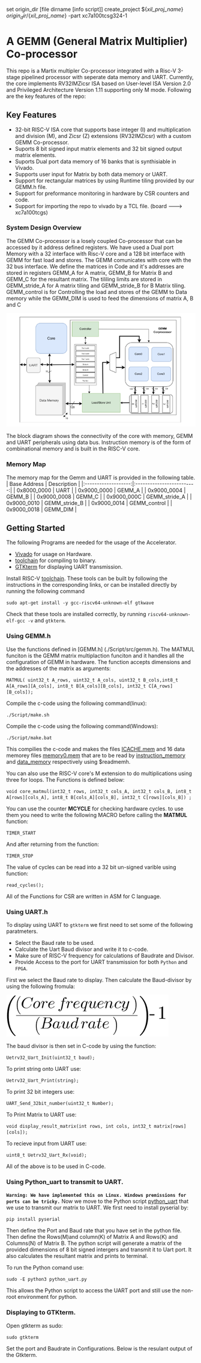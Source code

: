 set origin_dir [file dirname [info script]]
create_project ${_xil_proj_name_} $origin_dir/${_xil_proj_name_} -part xc7a100tcsg324-1


# A GEMM (General Matrix Multiplier) Co-processor

This repo is a Martix multipler Co-processor integrated with a Risc-V 3-stage pipelined processor with seperate data memory and UART. Currently, the core implements RV32IMZicsr ISA based on User-level ISA Version 2.0 and Privileged Architecture Version 1.11 supporting only M mode. Following are the key features of the repo:

## Key Features
- 32-bit RISC-V ISA core that supports base integer (I) and multiplication and division (M),  and Zicsr (Z) extensions (RV32IMZicsr) with a custom GEMM Co-processor.
- Suports 8 bit signed input matrix elements and 32 bit signed output matrix elements.
- Suports Dual port data memory of 16 banks that is synthisiable in Vivado.
- Supports user input for Matrix by both data memory or UART.
- Support for rectangular matrices by using Runtime tiling provided by our GEMM.h file.
- Support for preformance monitoring in hardware by CSR counters and code.
- Support for importing the repo to vivado by a TCL file. (board ---> xc7a100tcgs)

### System Design Overview
The GEMM Co-processor is a losely coupled Co-processor that can be accessed by it address defined registers. We have used a Dual port Memory with a 32 interface with Risc-V core and a 128 bit interface with GEMM for fast load and stores. The GEMM comunicates with core with the 32 bus interface. We define the matrices in Code and it's addresses are stored in registers GEMM_A for A matrix, GEMM_B for Matrix B and GEMM_C for the resultant matrix. The tililing limits are stored in GEMM_stride_A for A matrix tiling and GEMM_stride_B for B Matrix tiling. GEMM_control is for Controlling the load and stores of the GEMM to Data memory while the GEMM_DIM is used to feed the dimensions of matrix A, B and C

![Block Diagram](./pdf/GEMM.png)


The block diagram shows the connectivity of the core with memory, GEMM and UART peripherals using data bus. Instruction memory is of the form of combinational memory and is built in the RISC-V core.

###  Memory Map
The memory map for the Gemm and UART is provided in the following table.
| Base Address        |    Description            |
|:-------------------:|:-------------------------:|
| 0x8000_0000         |      UART                 |
| 0x9000_0000         |      GEMM_A               |
| 0x9000_0004         |      GEMM_B               |
| 0x9000_0008         |      GEMM_C               |
| 0x9000_000C         |      GEMM_stride_A        |
| 0x9000_0010         |      GEMM_stride_B        |
| 0x9000_0014         |      GEMM_control         |
| 0x9000_0018         |      GEMM_DIM             |







## Getting Started
The following Programs are needed for the usage of the Accelerator.
- [Vivado](https://www.xilinx.com/products/design-tools/vivado.html) for usage on Hardware.
- [toolchain](https://github.com/riscv-collab/riscv-gnu-toolchain) for compiling to binary.
- [GTKterm](https://github.com/wvdakker/gtkterm) for displaying UART transmission.

Install RISC-V [toolchain](https://github.com/riscv-collab/riscv-gnu-toolchain). These tools can be built by following the instructions in the corresponding links, or can be installed directly by running the following command

    sudo apt-get install -y gcc-riscv64-unknown-elf gtkwave

Check that these tools are installed correctly, by running `riscv64-unknown-elf-gcc -v` and `gtkterm`.

### Using GEMM.h 
Use the functions defined in [GEMM.h] (./Script/src/gemm.h). The MATMUL funciton is the GEMM matrix multiplaction funciton and it handles all the configuration of GEMM in hardware. The function accepts dimensions and the addresses of the matrix as arguments:

    MATMUL( uint32_t A_rows, uint32_t A_cols, uint32_t B_cols,int8_t A[A_rows][A_cols], int8_t B[A_cols][B_cols], int32_t C[A_rows][B_cols]);

Compile the c-code using the following command(linux):

    ./Script/make.sh
    
Compile the c-code using the following command(Windows):

    ./Script/make.bat

This compilies the c-code and makes the files [ICACHE.mem](./Script/build/ICACHE.mem) and 16 data memorey files [memory0.mem](./Script/build/memory0.mem) that are to be read by [instruction_memory](./Datapath/inst_mem.sv) and [data_memory](./test/bank.sv) respectively using $readmemh.

You can also use the RISC-V core's M extension to do multiplications using three for loops. The Functions is defined below:

    void core_matmul(int32_t rows, int32_t cols_A, int32_t cols_B, int8_t A[rows][cols_A], int8_t B[cols_A][cols_B], int32_t C[rows][cols_B]) ;

You can use the counter **MCYCLE** for checking hardware cycles. to use them you need to write the following MACRO before calling the **MATMUL** function:

    TIMER_START
And after returning from the function:

    TIMER_STOP
The value of cycles can be read into a 32 bit un-signed varible using function:

    read_cycles();

All of the Functions for CSR are written in ASM for C language.
### Using UART.h
To display using UART to `gtkterm` we first need to set some of the following paratmeters. 
- Select the Baud rate to be used.
- Calculate the Uart Baud divisor and write it to c-code.
- Make sure of RISC-V frequency for calculations of Baudrate and Divisor.
- Provide Access to the port for UART transmission for both `Python` and `FPGA`.

First we select the Baud rate to display. Then calculate the Baud-divisor by using the following fromula:

![Baud_divisor](./pdf/baud%20rate.png)

The baud divisor is then set in C-code by using the function:

    Uetrv32_Uart_Init(uint32_t baud);

To print string onto UART use:

    Uetrv32_Uart_Print(string);

To print 32 bit integers use:

    UART_Send_32bit_number(uint32_t Number);

To Print Matrix to UART use:

    void display_result_matrix(int rows, int cols, int32_t matrix[rows][cols]);

To recieve input from UART use:

    uint8_t Uetrv32_Uart_Rx(void);

All of the above is to be used in C-code.

### Using Python_uart to transmit to UART.
**`Warning: We have implemented this on Linux. Windows premissions for ports can be tricky.`**
Now we move to the Python script [python_uart](./python_uart.py) that we use to transmit our matrix to UART. We first need to install pyserial by:

    pip install pyserial

Then define the Port and Baud rate that you have set in the python file. Then define the Rows(M)and column(K) of Matrix A and Rows(K) and Columns(N) of Matrix B. The python script will generate a matrix of the provided dimensions of 8 bit signed intergers and transmit it to Uart port. It also calculates the resultant matrix and prints to terminal.

To run the Python comand use:

    sudo -E python3 python_uart.py

This allows the Python script to access the UART port and still use the non-root environment for python.

### Displaying to GTKterm.
Open gtkterm as sudo:

    sudo gtkterm

Set the port and Baudrate in Configurations. Below is the resulant output of the Gtkterm.